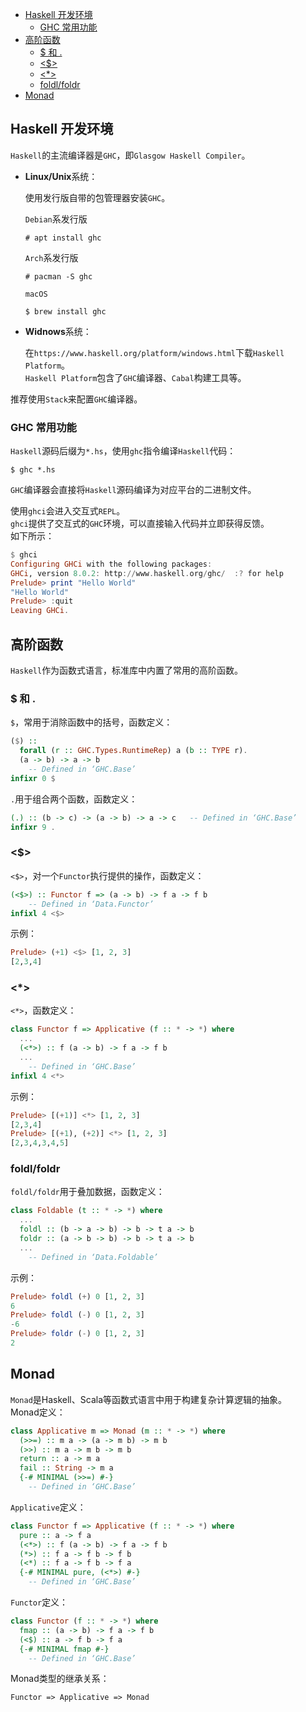 <!-- TOC -->

- [Haskell 开发环境](#haskell-开发环境)
	- [GHC 常用功能](#ghc-常用功能)
- [高阶函数](#高阶函数)
	- [$ 和 .](#-和-)
	- [<$>](#)
	- [<*>](#)
	- [foldl/foldr](#foldlfoldr)
- [Monad](#monad)

<!-- /TOC -->



## Haskell 开发环境
`Haskell`的主流编译器是`GHC`，即`Glasgow Haskell Compiler`。

- **Linux/Unix**系统：

	使用发行版自带的包管理器安装`GHC`。

	`Debian`系发行版

	```
	# apt install ghc
	```

	`Arch`系发行版

	```
	# pacman -S ghc
	```

	`macOS`

	```
	$ brew install ghc
	```

- **Widnows**系统：

	在`https://www.haskell.org/platform/windows.html`下载`Haskell Platform`。  
	`Haskell Platform`包含了`GHC`编译器、`Cabal`构建工具等。

推荐使用`Stack`来配置`GHC`编译器。

### GHC 常用功能
`Haskell`源码后缀为`*.hs`，使用`ghc`指令编译`Haskell`代码：

```
$ ghc *.hs
```

`GHC`编译器会直接将`Haskell`源码编译为对应平台的二进制文件。

使用`ghci`会进入交互式`REPL`。  
`ghci`提供了交互式的`GHC`环境，可以直接输入代码并立即获得反馈。  
如下所示：

```hs
$ ghci
Configuring GHCi with the following packages:
GHCi, version 8.0.2: http://www.haskell.org/ghc/  :? for help
Prelude> print "Hello World"
"Hello World"
Prelude> :quit
Leaving GHCi.
```



## 高阶函数
`Haskell`作为函数式语言，标准库中内置了常用的高阶函数。

### $ 和 .
`$`，常用于消除函数中的括号，函数定义：

```hs
($) ::
  forall (r :: GHC.Types.RuntimeRep) a (b :: TYPE r).
  (a -> b) -> a -> b
  	-- Defined in ‘GHC.Base’
infixr 0 $
```

`.`用于组合两个函数，函数定义：

```hs
(.) :: (b -> c) -> (a -> b) -> a -> c 	-- Defined in ‘GHC.Base’
infixr 9 .
```

### <$>
`<$>`，对一个`Functor`执行提供的操作，函数定义：

```hs
(<$>) :: Functor f => (a -> b) -> f a -> f b
  	-- Defined in ‘Data.Functor’
infixl 4 <$>
```

示例：

```hs
Prelude> (+1) <$> [1, 2, 3]
[2,3,4]
```

### <*>
`<*>`，函数定义：

```hs
class Functor f => Applicative (f :: * -> *) where
  ...
  (<*>) :: f (a -> b) -> f a -> f b
  ...
  	-- Defined in ‘GHC.Base’
infixl 4 <*>
```

示例：

```hs
Prelude> [(+1)] <*> [1, 2, 3]
[2,3,4]
Prelude> [(+1), (+2)] <*> [1, 2, 3]
[2,3,4,3,4,5]
```

### foldl/foldr
`foldl/foldr`用于叠加数据，函数定义：

```hs
class Foldable (t :: * -> *) where
  ...
  foldl :: (b -> a -> b) -> b -> t a -> b
  foldr :: (a -> b -> b) -> b -> t a -> b
  ...
  	-- Defined in ‘Data.Foldable’
```

示例：

```hs
Prelude> foldl (+) 0 [1, 2, 3]
6
Prelude> foldl (-) 0 [1, 2, 3]
-6
Prelude> foldr (-) 0 [1, 2, 3]
2
```



## Monad
`Monad`是Haskell、Scala等函数式语言中用于构建复杂计算逻辑的抽象。  
Monad定义：

```hs
class Applicative m => Monad (m :: * -> *) where
  (>>=) :: m a -> (a -> m b) -> m b
  (>>) :: m a -> m b -> m b
  return :: a -> m a
  fail :: String -> m a
  {-# MINIMAL (>>=) #-}
  	-- Defined in ‘GHC.Base’
```

`Applicative`定义：

```hs
class Functor f => Applicative (f :: * -> *) where
  pure :: a -> f a
  (<*>) :: f (a -> b) -> f a -> f b
  (*>) :: f a -> f b -> f b
  (<*) :: f a -> f b -> f a
  {-# MINIMAL pure, (<*>) #-}
  	-- Defined in ‘GHC.Base’
```

`Functor`定义：

```hs
class Functor (f :: * -> *) where
  fmap :: (a -> b) -> f a -> f b
  (<$) :: a -> f b -> f a
  {-# MINIMAL fmap #-}
  	-- Defined in ‘GHC.Base’
```

Monad类型的继承关系：

```
Functor => Applicative => Monad
```
